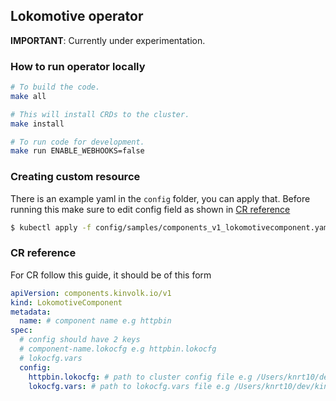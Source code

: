 ## Lokomotive operator

**IMPORTANT**: Currently under experimentation.

### How to run operator locally

```bash
# To build the code.
make all

# This will install CRDs to the cluster.
make install

# To run code for development.
make run ENABLE_WEBHOOKS=false
```

### Creating custom resource

There is an example yaml in the `config` folder, you can apply that. Before running this make sure to edit config field as shown in [CR reference](#CR-reference)

```bash
$ kubectl apply -f config/samples/components_v1_lokomotivecomponent.yaml
```

### CR reference

For CR follow this guide, it should be of this form

```yaml
apiVersion: components.kinvolk.io/v1
kind: LokomotiveComponent
metadata:
  name: # component name e.g httpbin
spec:
  # config should have 2 keys 
  # component-name.lokocfg e.g httpbin.lokocfg
  # lokocfg.vars
  config:
    httpbin.lokocfg: # path to cluster config file e.g /Users/knrt10/dev/kinvolk/lokomotive-infra/mycluster/cluster.lokocfg
    lokocfg.vars: # path to lokocfg.vars file e.g /Users/knrt10/dev/kinvolk/lokomotive-infra/mycluster/lokocfg.vars
```
